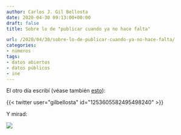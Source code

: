 ```yaml
---
author: Carlos J. Gil Bellosta
date: 2020-04-30 09:13:00+00:00
draft: false
title: Sobre lo de "publicar cuando ya no hace falta"

url: /2020/04/30/sobre-lo-de-publicar-cuando-ya-no-hace-falta/
categories:
- números
tags:
- datos abiertos
- datos públicos
- ine
---
```


El otro día escribí (véase también [esto](https://www.datanalytics.com/2020/04/09/deberian-publicarse-datos-en-beta/)):

{{< twitter user="gilbellosta" id="1253605582495498240" >}}

Y mirad:

![](/wp-uploads/2020/04/calendario_ine.png)